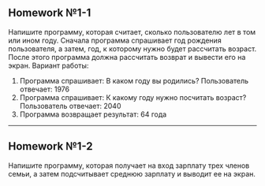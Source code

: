 ## Homework №1-1
Напишите программу, которая считает, сколько пользователю лет в том или ином году. Сначала программа спрашивает год рождения пользователя, а затем, год, к которому нужно будет рассчитать возраст. После этого программа должна рассчитать возврат и вывести его на экран.
Вариант работы:
1. Программа спрашивает: В каком году вы родились? Пользователь отвечает: 1976
2. Программа спрашивает: К какому году нужно посчитать возраст? Пользователь отвечает: 2040
3. Программа возвращает результат: 64 года

---

## Homework №1-2
Напишите программу, которая получает на вход зарплату трех членов семьи, а затем подсчитывает среднюю зарплату и выводит ее на экран.